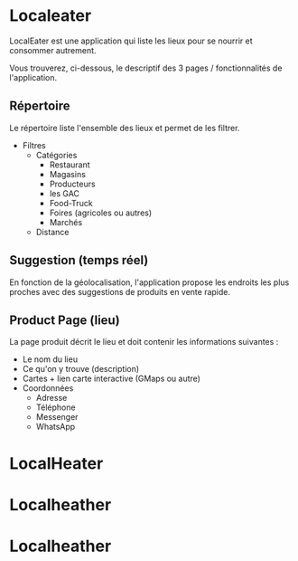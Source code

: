 # Localeater

LocalEater est une application qui liste les lieux pour se nourrir et consommer autrement.

Vous trouverez, ci-dessous, le descriptif des 3 pages / fonctionnalités de l'application.

## Répertoire

Le répertoire liste l'ensemble des lieux et permet de les filtrer.

- Filtres
  - Catégories
    - Restaurant
    - Magasins
    - Producteurs
    - les GAC
    - Food-Truck
    - Foires (agricoles ou autres)
    - Marchés
  - Distance

## Suggestion (temps réel)

En fonction de la géolocalisation, l'application propose les endroits les plus proches avec des suggestions de produits en vente rapide.

## Product Page (lieu)

La page produit décrit le lieu et doit contenir les informations suivantes :

- Le nom du lieu
- Ce qu'on y trouve (description)
- Cartes + lien carte interactive (GMaps ou autre)
- Coordonnées
  - Adresse
  - Téléphone
  - Messenger
  - WhatsApp
# LocalHeater
# Localheather
# Localheather
